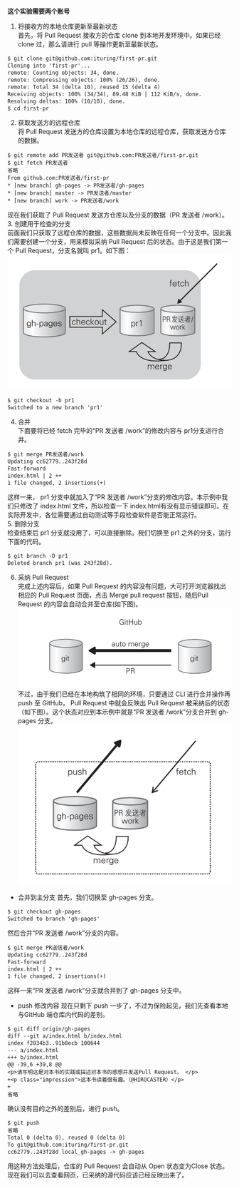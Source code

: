 **这个实验需要两个账号**
1. 将接收方的本地仓库更新至最新状态  
首先，将 Pull Request 接收方的仓库 clone 到本地开发环境中。如果已经 clone 过，那么请进行 pull 等操作更新至最新状态。
```
$ git clone git@github.com:ituring/first-pr.git
Cloning into 'first-pr'...
remote: Counting objects: 34, done.
remote: Compressing objects: 100% (26/26), done.
remote: Total 34 (delta 10), reused 15 (delta 4)
Receiving objects: 100% (34/34), 89.48 KiB | 112 KiB/s, done.
Resolving deltas: 100% (10/10), done.
$ cd first-pr
```  
2. 获取发送方的远程仓库  
将 Pull Request 发送方的仓库设置为本地仓库的远程仓库，获取发送方仓库的数据。
```
$ git remote add PR发送者 git@github.com:PR发送者/first-pr.git
$ git fetch PR发送者
省略
From github.com:PR发送者/first-pr
* [new branch] gh-pages -> PR发送者/gh-pages
* [new branch] master -> PR发送者/master
* [new branch] work -> PR发送者/work
```
现在我们获取了 Pull Request 发送方仓库以及分支的数据（PR 发送者 \/work）。   
3. 创建用于检查的分支  
前面我们只获取了远程仓库的数据，这些数据尚未反映在任何一个分支中。因此我们需要创建一个分支，用来模拟采纳 Pull Request 后的状态。由于这是我们第一个 Pull Request，分支名就叫 pr1。如下图：
![checkout](checkout.PNG)
```
$ git checkout -b pr1
Switched to a new branch 'pr1'
```  
4. 合并  
下面要将已经 fetch 完毕的“PR 发送者 \/work”的修改内容与 pr1分支进行合并。
```
$ git merge PR发送者/work
Updating cc62779..243f28d
Fast-forward
index.html | 2 ++
1 file changed, 2 insertions(+)
```
这样一来， pr1 分支中就加入了“PR 发送者 \/work”分支的修改内容。本示例中我们只修改了 index.html 文件，所以检查一下 index.html有没有显示错误即可。在实际开发中，各位需要通过自动测试等手段检查软件是否能正常运行。  
5. 删除分支    
检查结束后 pr1 分支就没用了，可以直接删除。我们切换至 pr1 之外的分支，运行下面的代码。
```
$ git branch -D pr1
Deleted branch pr1 (was 243f28d).
```  
6. 采纳 Pull Request  
完成上述内容后，如果 Pull Request 的内容没有问题，大可打开浏览器找出相应的 Pull Request 页面，点击 Merge pull request 按钮，随后Pull Request 的内容会自动合并至仓库(如下图)。
![自动合并的概念图](./自动合并的概念图.png)
不过，由于我们已经在本地构筑了相同的环境，只要通过 CLI 进行合并操作再 push 至 GitHub， Pull Request 中就会反映出 Pull Request 被采纳后的状态（如下图）。这个状态对应到本示例中就是“PR 发送者 \/work”分支合并到 gh-pages 分支。
![手动合并的概念图](./手动合并的概念图.png)
- 合并到主分支
首先，我们切换至 gh-pages 分支。
```
$ git checkout gh-pages
Switched to branch 'gh-pages'
```
然后合并“PR 发送者 \/work”分支的内容。
```
$ git merge PR送信者/work
Updating cc62779..243f28d
Fast-forward
index.html | 2 ++
1 file changed, 2 insertions(+)
```
这样一来“PR 发送者 \/work”分支就合并到了 gh-pages 分支中。
- push 修改内容
现在只剩下 push 一步了，不过为保险起见，我们先查看本地与GitHub 端仓库内代码的差别。
```
$ git diff origin/gh-pages
diff --git a/index.html b/index.html
index f2034b3..91b8ecb 100644
--- a/index.html
+++ b/index.html
@@ -39,6 +39,8 @@
<p>请写明这是对本书的实践或描述对本书的感想并发送Pull Request。 </p>
+<p class="impression">这本书读着很有趣。（@HIROCASTER）</p>
+
省略
```
确认没有目的之外的差别后，进行 push。
```
$ git push
省略
Total 0 (delta 0), reused 0 (delta 0)
To git@github.com:ituring/first-pr.git
cc62779..243f28d local_gh-pages -> gh-pages
```
用这种方法处理后，仓库的 Pull Request 会自动从 Open 状态变为Close 状态。现在我们可以去查看网页，已采纳的源代码应该已经反映出来了。

